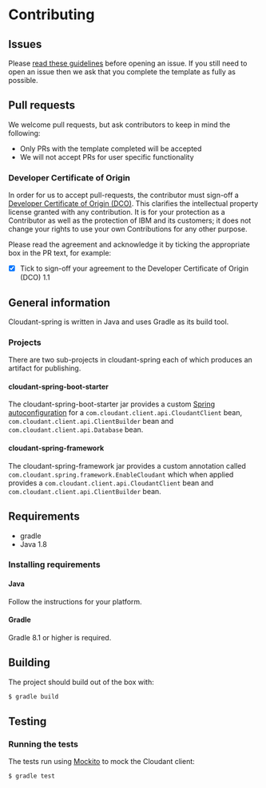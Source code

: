 # Contributing

## Issues

Please [read these guidelines](http://ibm.biz/cdt-issue-guide) before opening an issue.
If you still need to open an issue then we ask that you complete the template as
fully as possible.

## Pull requests

We welcome pull requests, but ask contributors to keep in mind the following:

* Only PRs with the template completed will be accepted
* We will not accept PRs for user specific functionality

### Developer Certificate of Origin

In order for us to accept pull-requests, the contributor must sign-off a
[Developer Certificate of Origin (DCO)](DCO1.1.txt). This clarifies the
intellectual property license granted with any contribution. It is for your
protection as a Contributor as well as the protection of IBM and its customers;
it does not change your rights to use your own Contributions for any other purpose.

Please read the agreement and acknowledge it by ticking the appropriate box in the PR
 text, for example:

- [x] Tick to sign-off your agreement to the Developer Certificate of Origin (DCO) 1.1

## General information

Cloudant-spring is written in Java and uses Gradle as its build tool.

### Projects
There are two sub-projects in cloudant-spring each of which produces an artifact for publishing.

#### cloudant-spring-boot-starter
The cloudant-spring-boot-starter jar provides a custom [Spring autoconfiguration](https://docs.spring.io/spring-boot/docs/current/reference/html/boot-features-developing-auto-configuration.html) for a `com.cloudant.client.api.CloudantClient` bean, `com.cloudant.client.api.ClientBuilder` bean and `com.cloudant.client.api.Database` bean.

#### cloudant-spring-framework
The cloudant-spring-framework jar provides a custom annotation called `com.cloudant.spring.framework.EnableCloudant` which when applied provides a `com.cloudant.client.api.CloudantClient` bean and `com.cloudant.client.api.ClientBuilder` bean.

## Requirements

- gradle
- Java 1.8

### Installing requirements

#### Java

Follow the instructions for your platform.

#### Gradle

Gradle 8.1 or higher is required.

## Building

The project should build out of the box with:

```bash
$ gradle build
```

## Testing

### Running the tests

The tests run using [Mockito](http://site.mockito.org/) to mock the Cloudant client:

```bash
$ gradle test
```
